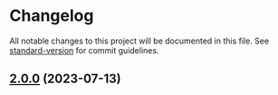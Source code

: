 # Changelog

All notable changes to this project will be documented in this file. See [standard-version](https://github.com/conventional-changelog/standard-version) for commit guidelines.

## [2.0.0](https://github.com/acssuplb/project-face/compare/v1.0.0...v2.0.0) (2023-07-13)
